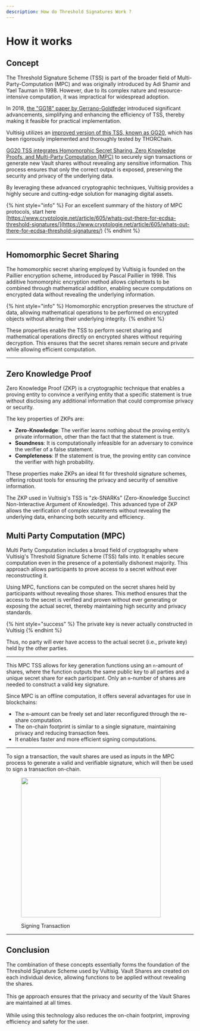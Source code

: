 ```yaml
---
description: How do Threshold Signatures Work ?
---
```


# How it works

## Concept

The Threshold Signature Scheme (TSS) is part of the broader field of Multi-Party-Computation (MPC) and was originally introduced by Adi Shamir and Yael Tauman in 1998. However, due to its complex nature and resource-intensive computation, it was impractical for widespread adoption.

In 2018, [the "GG18" paper by Gerrano-Goldfeder](https://eprint.iacr.org/2019/114.pdf) introduced significant advancements, simplifying and enhancing the efficiency of TSS, thereby making it feasible for practical implementation.

Vultisig utilizes an [improved version of this TSS, known as GG20,](https://github.com/bnb-chain/tss-lib) which has been rigorously implemented and thoroughly tested by THORChain.

[GG20 TSS integrates Homomorphic Secret Sharing, Zero Knowledge Proofs, and Multi-Party Computation (MPC)](https://eprint.iacr.org/2020/540) to securely sign transactions or generate new Vault shares without revealing any sensitive information. This process ensures that only the correct output is exposed, preserving the security and privacy of the underlying data.

By leveraging these advanced cryptographic techniques, Vultisig provides a highly secure and cutting-edge solution for managing digital assets.

{% hint style="info" %}
For an excellent summary of the history of MPC protocols, start here\
[https://www.cryptologie.net/article/605/whats-out-there-for-ecdsa-threshold-signatures/](https://www.cryptologie.net/article/605/whats-out-there-for-ecdsa-threshold-signatures/)
{% endhint %}

***

## Homomorphic Secret Sharing

The homomorphic secret sharing employed by Vultisig is founded on the Paillier encryption scheme, introduced by Pascal Paillier in 1998. This additive homomorphic encryption method allows ciphertexts to be combined through mathematical addition, enabling secure computations on encrypted data without revealing the underlying information.

{% hint style="info" %}
Homomorphic encryption preserves the structure of data, allowing mathematical operations to be performed on encrypted objects without altering their underlying integrity.
{% endhint %}

These properties enable the TSS to perform secret sharing and mathematical operations directly on encrypted shares without requiring decryption. This ensures that the secret shares remain secure and private while allowing efficient computation.

***

## Zero Knowledge Proof

Zero Knowledge Proof (ZKP) is a cryptographic technique that enables a proving entity to convince a verifying entity that a specific statement is true without disclosing any additional information that could compromise privacy or security.

The key properties of ZKPs are:

* **Zero-Knowledge**: The verifier learns nothing about the proving entity’s private information, other than the fact that the statement is true.
* **Soundness**: It is computationally infeasible for an adversary to convince the verifier of a false statement.
* **Completeness**: If the statement is true, the proving entity can convince the verifier with high probability.

These properties make ZKPs an ideal fit for threshold signature schemes, offering robust tools for ensuring the privacy and security of sensitive information.

The ZKP used in Vultisig's TSS is "zk-SNARKs" (Zero-Knowledge Succinct Non-Interactive Argument of Knowledge). This advanced type of ZKP allows the verification of complex statements without revealing the underlying data, enhancing both security and efficiency.

## Multi Party Computation (MPC)

Multi Party Computation includes a broad field of cryptography where Vultisig's Threshold Signature Scheme (TSS) falls into. It enables secure computation even in the presence of a potentially dishonest majority. This approach allows participants to prove access to a secret without ever reconstructing it.

Using MPC, functions can be computed on the secret shares held by participants without revealing those shares. This method ensures that the access to the secret is verified and proven without ever generating or exposing the actual secret, thereby maintaining high security and privacy standards.

{% hint style="success" %}
The private key is never actually constructed in Vultisig
{% endhint %}

Thus, no party will ever have access to the actual secret (i.e., private key) held by the other parties.

***

This MPC TSS allows for key generation functions using an `n`-amount of shares, where the function outputs the same public key to all parties and a unique secret share for each participant. Only an `m`-number of shares are needed to construct a valid key signature.

Since MPC is an offline computation, it offers several advantages for use in blockchains:

* The `m`-amount can be freely set and later reconfigured through the re-share computation.
* The on-chain footprint is similar to a single signature, maintaining privacy and reducing transaction fees.
* It enables faster and more efficient signing computations.

***

To sign a transaction, the vault shares are used as inputs in the MPC process to generate a valid and verifiable signature, which will then be used to sign a transaction on-chain.

<figure><picture><source srcset="../.gitbook/assets/Tx white.png" media="(prefers-color-scheme: dark)"><img src="../.gitbook/assets/TX black.png" alt="" width="375"></picture><figcaption><p>Signing Transaction</p></figcaption></figure>

***

## Conclusion

The combination of these concepts essentially forms the foundation of the Threshold Signature Scheme used by Vultisig. Vault Shares are created on each individual device, allowing functions to be applied without revealing the shares.\
\
This ge approach ensures that the privacy and security of the Vault Shares are maintained at all times.\
\
While using this technology also reduces the on-chain footprint, improving efficiency and safety for the user.

